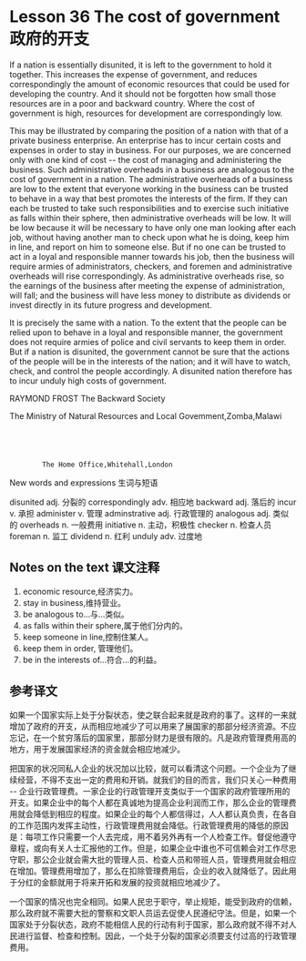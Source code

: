 # Lesson 36 The cost of government 政府的开支
If a nation is essentially disunited, it is left to the government to hold it together. This increases the expense of government, and reduces correspondingly the amount of economic resources that could be used for developing the country. And it should not be forgotten how small those resources are in a poor and backward country. Where the cost of government is high, resources for development are correspondingly low.

This may be illustrated by comparing the position of a nation with that of a private business enterprise. An enterprise has to incur certain costs and expenses in order to stay in business. For our purposes, we are concerned only with one kind of cost -- the cost of managing and administering the business. Such administrative overheads in a business are analogous to the cost of government in a nation. The administrative overheads of a business are low to the extent that everyone working in the business can be trusted to behave in a way that best promotes the interests of the firm. If they can each be trusted to take such responsibilities and to exercise such initiative as falls within their sphere, then administrative overheads will be low. It will be low because it will be necessary to have only one man looking after each job, without having another man to check upon what he is doing, keep him in line, and report on him to someone else. But if no one can be trusted to act in a loyal and responsible manner towards his job, then the business will require armies of administrators, checkers, and foremen and administrative overheads will rise correspondingly. As administrative overheads rise, so the earnings of the business after meeting the expense of administration, will fall; and the business will have less money to distribute as dividends or invest directly in its future progress and development.

It is precisely the same with a nation. To the extent that the people can be relied upon to behave in a loyal and responsible manner, the government does not require armies of police and civil servants to keep them in order. But if a nation is disunited, the government cannot be sure that the actions of the people will be in the interests of the nation; and it will have to watch, check, and control the people accordingly. A disunited nation therefore has to incur unduly high costs of government.

RAYMOND FROST The Backward Society

The Ministry of Natural Resources and Local Govemment,Zomba,Malawi
				
					 
			
			
				
			The Home Office,Whitehall,London

New words and expressions 生词与短语

disunited adj. 分裂的
correspondingly adv. 相应地
backward adj. 落后的
incur v. 承担
administer v. 管理
adminstrative adj. 行政管理的
analogous adj. 类似的
overheads n. 一般费用
initiative n. 主动，积极性
checker n. 检查人员
foreman n. 监工
dividend n. 红利
unduly adv. 过度地

## Notes on the text 课文注释

1. economic resource,经济实力。
2. stay in business,维持营业。
3. be analogous to...与...类似。
4. as falls within their sphere,属于他们分内的。
5. keep someone in line,控制住某人。
6. keep them in order, 管理他们。
7. be in the interests of...符合...的利益。

## 参考译文

如果一个国家实际上处于分裂状态，使之联合起来就是政府的事了。这样的一来就增加了政府的开支，从而相应地减少了可以用来了展国家的那部分经济资源。不应忘记，在一个贫穷落后的国家里，那部分财力是很有限的。凡是政府管理费用高的地方，用于发展国家经济的资金就会相应地减少。

把国家的状况同私人企业的状况加以比较，就可以看清这个问题。一个企业为了继续经营，不得不支出一定的费用和开销。就我们的目的而言，我们只关心一种费用 -- 企业行政管理费。一家企业的行政管理开支类似于一个国家的政府管理所用的开支。如果企业中的每个人都在真诚地为提高企业利润而工作，那么企业的管理费用就会降低到相应的程度。如果企业的每个人都信得过，人人都认真负责，在各自的工作范围内发挥主动性，行政管理费用就会降低。行政管理费用的降低的原因是：每项工作只需要一个人去完成，用不着另外再有一个人检查工作。督促他遵守章程，或向有关人士汇报他的工作。但是，如果企业中谁也不可信赖会对工作尽忠守职，那公企业就会需大批的管理人员、检查人员和带班人员，管理费用就会相应在增加。管理费用增加了，那么在扣除管理费用后，企业的收入就降低了。因此用于分红的金额就用于将来开拓和发展的投资就相应地减少了。

一个国家的情况也完全相同。如果人民忠于职守，举止规矩，能受到政府的信赖，那么政府就不需要大批的警察和文职人员运去促使人民遵纪守法。但是，如果一个国家处于分裂状态，政府不能相信人民的行动有利于国家，那么政府就不得不对人民进行监督、检查和控制。因此，一个处于分裂的国家必须要支付过高的行政管理费用。
